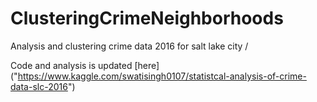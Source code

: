 # ClusteringCrimeNeighborhoods
Analysis and clustering crime data 2016 for salt lake city /

Code and analysis is updated [here] ("https://www.kaggle.com/swatisingh0107/statistcal-analysis-of-crime-data-slc-2016")
